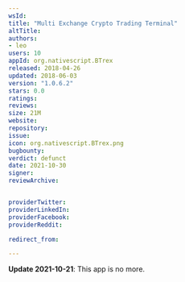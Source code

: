 ```yaml
---
wsId: 
title: "Multi Exchange Crypto Trading Terminal"
altTitle: 
authors:
- leo
users: 10
appId: org.nativescript.BTrex
released: 2018-04-26
updated: 2018-06-03
version: "1.0.6.2"
stars: 0.0
ratings: 
reviews: 
size: 21M
website: 
repository: 
issue: 
icon: org.nativescript.BTrex.png
bugbounty: 
verdict: defunct
date: 2021-10-30
signer: 
reviewArchive:


providerTwitter: 
providerLinkedIn: 
providerFacebook: 
providerReddit: 

redirect_from:

---
```



**Update 2021-10-21**: This app is no more.
